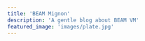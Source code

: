 ```yaml
---
title: 'BEAM Mignon'
description: 'A gentle blog about BEAM VM'
featured_image: 'images/plate.jpg'
---
```

